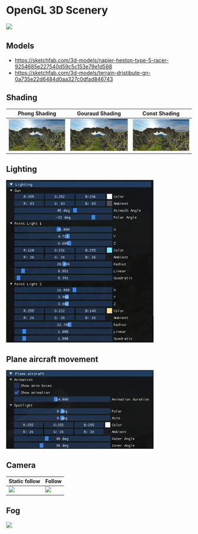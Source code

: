 # OpenGL 3D Scenery

![](media/main.gif)

## Models

- https://sketchfab.com/3d-models/napier-heston-type-5-racer-9254685e227540d59c5c153e79e1d588
- https://sketchfab.com/3d-models/terrain-dristibute-gn-0a735e22d6484d0aa327c0dfad846743

## Shading

| Phong Shading                                 | Gouraud Shading                                 | Const Shading                                 |
| --------------------------------------------- | ----------------------------------------------- | --------------------------------------------- |
| <img src="media/phong_shading.png" width=450> | <img src="media/gouraud_shading.png" width=450> | <img src="media/const_shading.png" width=450> |

## Lighting

<img src="media/lighting.png" width=400>

## Plane aircraft movement

<img src ="media/plane_aircraft.png" width=400>

## Camera

| Static follow                                        | Follow                                        |
| ---------------------------------------------------- | --------------------------------------------- |
| <img src="media/camera_follow_static.gif" width=400> | <img src="media/camera_follow.gif" width=400> |

## Fog

<img src="media/fog.gif" witdh=400>
